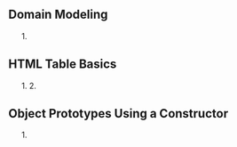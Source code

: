 
## Domain Modeling

<ol>
1. 
</ol>

## HTML Table Basics

<ol>
1.
2.
</ol>

## Object Prototypes Using a Constructor

<ol>
1. 
</ol>